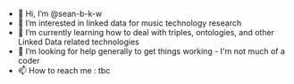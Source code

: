- 👋 Hi, I’m @sean-b-k-w
- 👀 I’m interested in linked data for music technology research
- 🌱 I’m currently learning how to deal with triples, ontologies, and other Linked Data related technologies
- 💞️ I’m looking for help generally to get things working - I'm not much of a coder
- 📫 How to reach me : tbc

<!---
sean-b-k-w/sean-b-k-w is a ✨ special ✨ repository because its `README.md` (this file) appears on your GitHub profile.
You can click the Preview link to take a look at your changes.
--->
